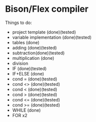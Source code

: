 # Bison/Flex compiler

Things to do:
  - project template (done)(tested)
  - variable implementation (done)(tested)
  - tables (done)
  - adding (done)(tested)
  - subtraction(done)(tested)
  - multiplication (done)
  - division
  - IF (done)(tested)
  - IF+ELSE (done)
  - cond = (done)(tested)
  - cond <> (done)(tested)
  - cond <  (done)(tested)
  - cond > (done)(tested)
  - cond <= (done)(tested)
  - cond >= (done)(tested)
  - WHILE (done)
  - FOR x2
